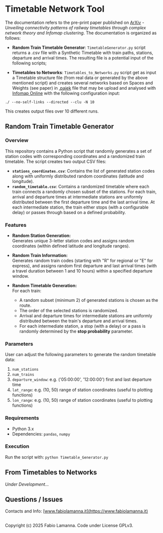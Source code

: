 # Timetable Network Tool
The documentation refers to the pre-print paper published on [ArXiv](https://arxiv.org/) - *Unveiling connectivity patterns of railway timetables through complex network theory and Infomap clustering*.
The documentation is organized as follows:

- **Random Train Timetable Generator**: `TimetableGenerator.py` script returns a .csv file with a Synthetic Timetable with train paths, stations, departure and arrival times. The resulting file is a potential input of the following scripts;

- **Timetables to Networks**: `Timetables_to_Networks.py` script get as input a Timetable structure file (from real data or generated by the above mentioned script) and creates several networks based on Spaces and Weights (see paper) in [.pajek](http://mrvar.fdv.uni-lj.si/pajek/) file that may be upload and analysed with [Infomap Online](https://www.mapequation.org/infomap/) with the following configuration input:

`./ --no-self-links --directed --clu -N 10`

This creates output files over 10 different runs.

## Random Train Timetable Generator

### Overview

This repository contains a Python script that randomly generates a set of station codes with corresponding coordinates and a randomized train timetable. The script creates two output CSV files:

- **`stations_coordinates.csv`**: Contains the list of generated station codes along with uniformly distributed random coordinates (latitude and longitude).
- **`random_timetable.csv`**: Contains a randomized timetable where each train connects a randomly chosen subset of the stations. For each train, arrival and departure times at intermediate stations are uniformly distributed between the first departure time and the last arrival time. At each intermediate station, the train either stops (with a configurable delay) or passes through based on a defined probability.

### Features

- **Random Station Generation:**  
  Generates unique 3-letter station codes and assigns random coordinates (within defined latitude and longitude ranges).

- **Random Train Information:**  
  Generates random train codes (starting with "R" for regional or "E" for express), and assigns random first departure and last arrival times (with a travel duration between 1 and 10 hours) within a specified departure window.

- **Random Timetable Generation:**  
  For each train:
  - A random subset (minimum 2) of generated stations is chosen as the route.
  - The order of the selected stations is randomized.
  - Arrival and departure times for intermediate stations are uniformly distributed between the train's departure and arrival times.
  - For each intermediate station, a stop (with a delay) or a pass is randomly determined by the **stop probability** parameter.

### Parameters
User can adjust the following parameters to generate the random timetable data:

1. `num_stations`
2. `num_trains`
3. `departure_window`: e.g. ('05:00:00', '12:00:00') first and last departure time
4. `lat_range`: e.g. (10, 50) range of station coordinates (useful to plotting functions)
5. `lon_range`: e.g. (10, 50) range of station coordinates (useful to plotting functions)

### Requirements

- Python 3.x
- Dependencies: `pandas`, `numpy`

### Execution
Run the script with:
`python Timetable_Generator.py`

## From Timetables to Networks
*Under Development...*

## Questions / Issues
Contacts and Info: [www.fabiolamanna.it](https://www.fabiolamanna.it)

##
Copyright (c) 2025 Fabio Lamanna. Code under License GPLv3.
